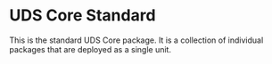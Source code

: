 # UDS Core Standard

This is the standard UDS Core package. It is a collection of individual packages that are deployed as a single unit.
